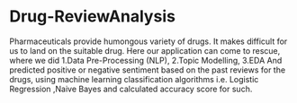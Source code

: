 # Drug-ReviewAnalysis
Pharmaceuticals provide humongous variety of drugs. It makes difficult for us to land on the suitable drug. Here our application can come to rescue, where we did  1.Data Pre-Processing (NLP), 2.Topic Modelling, 3.EDA  And predicted positive or negative sentiment based on the past reviews for the drugs,  using machine learning classification algorithms i.e. Logistic Regression ,Naive Bayes and calculated accuracy score for such.
